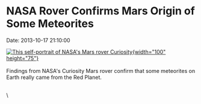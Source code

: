 NASA Rover Confirms Mars Origin of Some Meteorites
==================================================

Date: 2013-10-17 21:10:00

[![This self-portrait of NASA\'s Mars rover
Curiosity](http://www.jpl.nasa.gov/images/msl/20130304/pia16763-th.jpg){width="100"
height="75"}](http://www.jpl.nasa.gov/news/news.php?release=2013-298&rn=news.xml&rst=3921)\
\
Findings from NASA\'s Curiosity Mars rover confirm that some meteorites
on Earth really came from the Red Planet.

\
\
